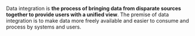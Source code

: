 Data integration is **the process of bringing data from disparate sources together to provide users with a unified view**. The premise of data integration is to make data more freely available and easier to consume and process by systems and users.